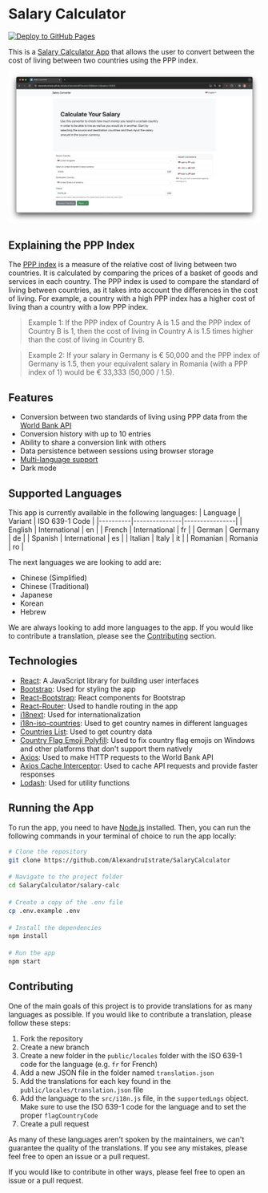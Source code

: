 # Salary Calculator
[![Deploy to GitHub Pages](https://github.com/AlexandruIstrate/SalaryCalculator/actions/workflows/publish-website.yml/badge.svg)](https://github.com/AlexandruIstrate/SalaryCalculator/actions/workflows/publish-website.yml)

This is a [Salary Calculator App](https://alexandruistrate.github.io/SalaryCalculator) that allows the user to convert between the cost of living between two countries using the PPP index.

![App Screenshot](branding/react-app.png)

## Explaining the PPP Index
The [PPP index](https://en.wikipedia.org/wiki/Purchasing_power_parity) is a measure of the relative cost of living between two countries. It is calculated by comparing the prices of a basket of goods and services in each country. The PPP index is used to compare the standard of living between countries, as it takes into account the differences in the cost of living. For example, a country with a high PPP index has a higher cost of living than a country with a low PPP index.

> Example 1: If the PPP index of Country A is 1.5 and the PPP index of Country B is 1, then the cost of living in Country A is 1.5 times higher than the cost of living in Country B.

> Example 2: If your salary in Germany is € 50,000 and the PPP index of Germany is 1.5, then your equivalent salary in Romania (with a PPP index of 1) would be € 33,333 (50,000 / 1.5).

## Features
- Conversion between two standards of living using PPP data from the [World Bank API](https://documents.worldbank.org/en/publication/documents-reports/api)
- Conversion history with up to 10 entries
- Ability to share a conversion link with others
- Data persistence between sessions using browser storage
- [Multi-language support](#supported-languages)
- Dark mode

## Supported Languages
This app is currently available in the following languages:
| Language | Variant       | ISO 639-1 Code |
|----------|---------------|----------------|
| English  | International | en             |
| French   | International | fr             |
| German   | Germany       | de             |
| Spanish  | International | es             |
| Italian  | Italy         | it             |
| Romanian | Romania       | ro             |

The next languages we are looking to add are:
- Chinese (Simplified)
- Chinese (Traditional)
- Japanese
- Korean
- Hebrew

We are always looking to add more languages to the app. If you would like to contribute a translation, please see the [Contributing](#contributing) section.

## Technologies
- [React](https://reactjs.org/): A JavaScript library for building user interfaces
- [Bootstrap](https://getbootstrap.com/): Used for styling the app
- [React-Bootstrap](https://react-bootstrap.github.io/): React components for Bootstrap
- [React-Router](https://reactrouter.com/): Used to handle routing in the app
- [i18next](https://www.i18next.com/): Used for internationalization
- [i18n-iso-countries](https://github.com/michaelwittig/node-i18n-iso-countries/): Used to get country names in different languages
- [Countries List](https://annexare.github.io/Countries/): Used to get country data
- [Country Flag Emoji Polyfill](https://github.com/talkjs/country-flag-emoji-polyfill/): Used to fix country flag emojis on Windows and other platforms that don't support them natively
- [Axios](https://axios-http.com/): Used to make HTTP requests to the World Bank API
- [Axios Cache Interceptor](https://axios-cache-interceptor.js.org/): Used to cache API requests and provide faster responses
- [Lodash](https://lodash.com/): Used for utility functions

## Running the App
To run the app, you need to have [Node.js](https://nodejs.org/) installed. Then, you can run the following commands in your terminal of choice to run the app locally:
```bash
# Clone the repository
git clone https://github.com/AlexandruIstrate/SalaryCalculator

# Navigate to the project folder
cd SalaryCalculator/salary-calc

# Create a copy of the .env file
cp .env.example .env

# Install the dependencies
npm install

# Run the app
npm start
```

## Contributing
One of the main goals of this project is to provide translations for as many languages as possible. If you would like to contribute a translation, please follow these steps:
1. Fork the repository
2. Create a new branch
3. Create a new folder in the `public/locales` folder with the ISO 639-1 code for the language (e.g. `fr` for French)
4. Add a new JSON file in the folder named `translation.json`
5. Add the translations for each key found in the `public/locales/translation.json` file
6. Add the language to the `src/i18n.js` file, in the `supportedLngs` object. Make sure to use the ISO 639-1 code for the language and to set the proper `flagCountryCode`
7. Create a pull request

As many of these languages aren't spoken by the maintainers, we can't guarantee the quality of the translations. If you see any mistakes, please feel free to open an issue or a pull request.

If you would like to contribute in other ways, please feel free to open an issue or a pull request.

